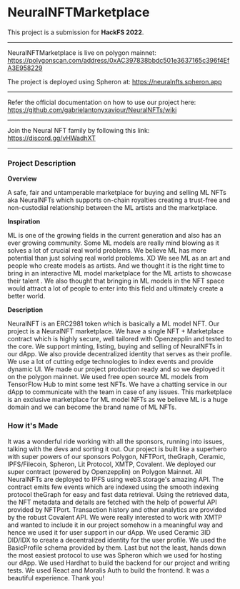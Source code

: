 # NeuralNFTMarketplace
This project is a submission for **HackFS 2022**.
***
NeuralNFTMarketplace is live on polygon mainnet: https://polygonscan.com/address/0xAC397838bbdc501e3637165c396f4EfA3E958229


The project is deployed using Spheron at: https://neuralnfts.spheron.app
***
Refer the official documentation on how to use our project here: https://github.com/gabrielantonyxaviour/NeuralNFTs/wiki
***
Join the Neural NFT family by following this link:
https://discord.gg/vHWadhXT
***
### Project Description

**Overview**

A safe, fair and untamperable marketplace for buying and selling ML NFTs aka NeuralNFTs which supports on-chain royalties creating a trust-free and non-custodial relationship between the ML artists and the marketplace.

**Inspiration**

ML is one of the growing fields in the current generation and also has an ever growing community.
Some ML models are really mind blowing as it solves a lot of crucial real world problems.
We believe ML has more potential than just solving real world problems. XD
We see ML as an art and people who create models as artists.
And we thought it is the right time to bring in an interactive ML model marketplace for the ML artists to showcase their talent .
We also thought that bringing in ML models in the NFT space would attract a lot of people to enter into this field and ultimately create a better world.

**Description**

NeuralNFT is an ERC2981 token which is basically a ML model NFT. Our project is a NeuralNFT marketplace. We have a single NFT + Marketplace contract which is highly secure, well tailored with Openzepplin and tested to the core. We support minting, listing, buying and selling of NeuralNFTs in our dApp. We also provide decentralized identity that serves as their profile. We use a lot of cutting edge technologies to index events and provide dynamic UI. We made our project production ready and so we deployed it on the polygon mainnet. We used free open source ML models from TensorFlow Hub to mint some test NFTs. We have a chatting service in our dApp to communicate with the team in case of any issues. This marketplace is an exclusive marketplace for ML model NFTs as we believe ML is a huge domain and we can become the brand name of ML NFTs.

### How it's Made
It was a wonderful ride working with all the sponsors, running into issues, talking with the devs and sorting it out. Our project is built like a superhero with super powers of our sponsors Polygon, NFTPort, theGraph, Ceramic, IPFS/Filecoin, Spheron, Lit Protocol, XMTP, Covalent. We deployed our super contract (powered by Openzepplin) on Polygon Mainnet. All NeuralNFTs are deployed to IPFS using web3.storage's amazing API. The contract emits few events which are indexed using the smooth indexing protocol theGraph for easy and fast data retrieval. Using the retrieved data, the NFT metadata and details are fetched with the help of powerful API provided by NFTPort. Transaction history and other analytics are provided by the robust Covalent API. We were really interested to work with XMTP and wanted to include it in our project somehow in a meaningful way and hence we used it for user support in our dApp. We used Ceramic 3ID DID/IDX to create a decentralized identity for the user profile. We used the BasicProfile schema provided by them. Last but not the least, hands down the most easiest protocol to use was Spheron which we used for hosting our dApp. We used Hardhat to build the backend for our project and writing tests. We used React and Moralis Auth to build the frontend. It was a beautiful experience. Thank you!

